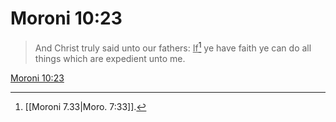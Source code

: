 # Moroni 10:23

> And Christ truly said unto our fathers: <u>If</u>[^a] ye have faith ye can do all things which are expedient unto me.

[Moroni 10:23](https://www.churchofjesuschrist.org/study/scriptures/bofm/moro/10?lang=eng&id=p23#p23)


[^a]: [[Moroni 7.33|Moro. 7:33]].  
